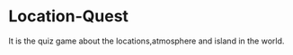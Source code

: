 Location-Quest
==============

It is the quiz game about the locations,atmosphere and island in the world.
